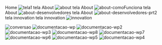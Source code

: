 Home
![tela1](https://github.com/carloseduzinn/appmercado/assets/104845761/c4369f84-c7cd-4391-8aaa-3a10e757aee3)
tela About
![about](https://github.com/carloseduzinn/appmercado/assets/104845761/7423fef0-dcd3-4dfb-b896-fcde04b8437f)
tela About
![about-comoFunciona](https://github.com/carloseduzinn/appmercado/assets/104845761/df21b319-150f-4466-b16a-e1a9c87fb906)
tela About
![about-desenvolvedores](https://github.com/carloseduzinn/appmercado/assets/104845761/fa1dff5e-685f-44f3-a936-2d73b08cfd7b)
tela About
![about-desenvolvedores-prt2](https://github.com/carloseduzinn/appmercado/assets/104845761/941923b3-c719-4fb5-aad7-28f17bc59a0f)
tela innovation
[](https://github.com/carloseduzinn/appmercado/assets/104845761/17e3ad26-a8a2-43ee-8738-2dd655792831)
tela innovation
![innovation](https://github.com/carloseduzinn/appmercado/assets/104845761/acdec80f-db9a-4e40-9929-f1eb89e0cd18)

![conversao](https://github.com/carloseduzinn/appmercado/assets/104845761/5888311b-342e-479d-9f24-eb1ef8eff13e)
![documentacao-wp](https://github.com/carloseduzinn/appmercado/assets/104845761/690b5c6d-7e80-42ba-8dad-074df159a320)
![documentacao-wp2](https://github.com/carloseduzinn/appmercado/assets/104845761/4975db0f-4aa7-4e17-8a81-4afcb7b73243)
![documentacao-wp3](https://github.com/carloseduzinn/appmercado/assets/104845761/a6d59028-c830-47d9-b576-3eaf9cde5634)
![documentacao-wp8](https://github.com/carloseduzinn/appmercado/assets/104845761/f8f635c5-bc34-4a3a-85f8-2cb6731e1636)
![documentacao-wp7](https://github.com/carloseduzinn/appmercado/assets/104845761/8e440c60-11b9-4ea4-b9ac-2495699162a4)
![documentacao-wp6](https://github.com/carloseduzinn/appmercado/assets/104845761/abf549fd-4420-4a55-bc96-47e233040844)
![documentacao-wp5](https://github.com/carloseduzinn/appmercado/assets/104845761/c3c8e613-cfc8-4385-afe8-f4f7c9e969a1)
![documentacao-wp4](https://github.com/carloseduzinn/appmercado/assets/104845761/c1ef8c9c-54e9-410c-837d-fb3dda3e6041)

